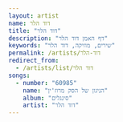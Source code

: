 ```yaml
---
layout: artist
name: דוד הלר
title: "דוד הלר"
description: "דף האמן דוד הלר"
keywords: "שירים, מוזיקה, דוד הלר"
permalink: /artists/דוד-הלר
redirect_from:
  - /artists/list/דוד הלר
songs:
  - number: "60985"
    name: "הניגון של הסק מרוז'ין"
    album: "סינגלים"
    artist: "דוד הלר"
---
```

